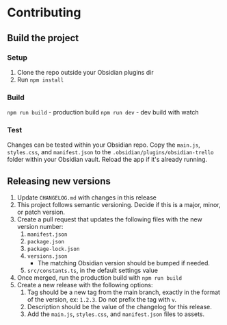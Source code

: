 # Contributing

## Build the project

### Setup

1. Clone the repo outside your Obsidian plugins dir
2. Run `npm install`

### Build

`npm run build` - production build
`npm run dev` - dev build with watch

### Test

Changes can be tested within your Obsidian repo. Copy the `main.js`, `styles.css`, and `manifest.json` to the `.obsidian/plugins/obsidian-trello` folder within your Obsidian vault. Reload the app if it's already running.

## Releasing new versions

1. Update `CHANGELOG.md` with changes in this release
2. This project follows semantic versioning. Decide if this is a major, minor, or patch version.
3. Create a pull request that updates the following files with the new version number:
    1. `manifest.json`
    2. `package.json`
    3. `package-lock.json`
    4. `versions.json`
        - The matching Obsidian version should be bumped if needed.
    5. `src/constants.ts`, in the default settings value
4. Once merged, run the production build with `npm run build`
5. Create a new release with the following options:
    1. Tag should be a new tag from the main branch, exactly in the format of the version, ex: `1.2.3`. Do not prefix the tag with `v`.
    2. Description should be the value of the changelog for this release.
    3. Add the `main.js`, `styles.css`, and `manifest.json` files to assets.
